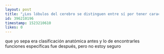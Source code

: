 ```yaml
---
layout: post
title: "¿Los lóbulos del cerebro se distinguen entre sí por tener características biológicas y funcionales diferentes, o son también una manera un tanto arbitraria de dividir el cerebro? Me suena haber leído que simplemente tienen esas fronteras por los huesos craneales que los cubren."
id: 396210196
timestamp: 1523210610
likes: 0
---
```


 que yo sepa era clasificación anatómica antes y lo de encontrarles funciones específicas fue después, pero no estoy seguro